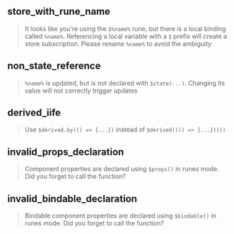 ## store_with_rune_name

> It looks like you're using the `$%name%` rune, but there is a local binding called `%name%`. Referencing a local variable with a `$` prefix will create a store subscription. Please rename `%name%` to avoid the ambiguity

## non_state_reference

> `%name%` is updated, but is not declared with `$state(...)`. Changing its value will not correctly trigger updates

## derived_iife

> Use `$derived.by(() => {...})` instead of `$derived((() => {...})())`

## invalid_props_declaration

> Component properties are declared using `$props()` in runes mode. Did you forget to call the function?

## invalid_bindable_declaration

> Bindable component properties are declared using `$bindable()` in runes mode. Did you forget to call the function?